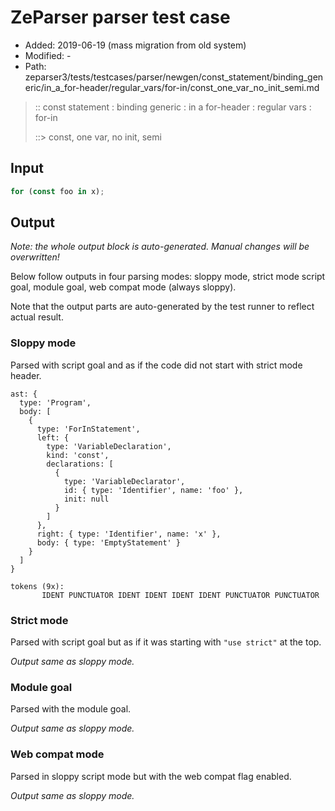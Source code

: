 # ZeParser parser test case

- Added: 2019-06-19 (mass migration from old system)
- Modified: -
- Path: zeparser3/tests/testcases/parser/newgen/const_statement/binding_generic/in_a_for-header/regular_vars/for-in/const_one_var_no_init_semi.md

> :: const statement : binding generic : in a for-header : regular vars : for-in
>
> ::> const, one var, no init, semi

## Input

`````js
for (const foo in x);
`````

## Output

_Note: the whole output block is auto-generated. Manual changes will be overwritten!_

Below follow outputs in four parsing modes: sloppy mode, strict mode script goal, module goal, web compat mode (always sloppy).

Note that the output parts are auto-generated by the test runner to reflect actual result.

### Sloppy mode

Parsed with script goal and as if the code did not start with strict mode header.

`````
ast: {
  type: 'Program',
  body: [
    {
      type: 'ForInStatement',
      left: {
        type: 'VariableDeclaration',
        kind: 'const',
        declarations: [
          {
            type: 'VariableDeclarator',
            id: { type: 'Identifier', name: 'foo' },
            init: null
          }
        ]
      },
      right: { type: 'Identifier', name: 'x' },
      body: { type: 'EmptyStatement' }
    }
  ]
}

tokens (9x):
       IDENT PUNCTUATOR IDENT IDENT IDENT IDENT PUNCTUATOR PUNCTUATOR
`````

### Strict mode

Parsed with script goal but as if it was starting with `"use strict"` at the top.

_Output same as sloppy mode._

### Module goal

Parsed with the module goal.

_Output same as sloppy mode._

### Web compat mode

Parsed in sloppy script mode but with the web compat flag enabled.

_Output same as sloppy mode._
